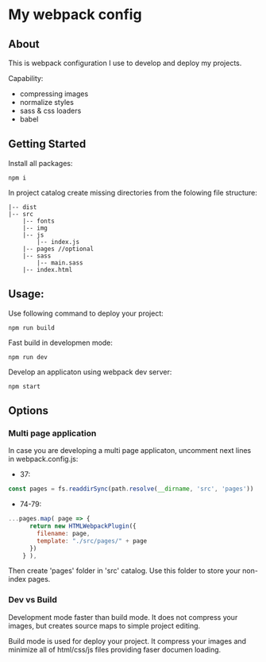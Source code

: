 # My webpack config

## About

This is webpack configuration I use to develop and deploy my projects.

Capability:
- compressing images
- normalize styles
- sass & css loaders
- babel 

## Getting Started

Install all packages:
```
npm i
```

In project catalog create missing directories from the folowing file structure:

```
|-- dist
|-- src
    |-- fonts
    |-- img
    |-- js
        |-- index.js
    |-- pages //optional
    |-- sass
        |-- main.sass
    |-- index.html
```

## Usage:

Use following command to deploy your project: 
``` 
npm run build
```
Fast build in developmen mode:
```
npm run dev
```
Develop an applicaton using webpack dev server:
```
npm start
```

## Options

### Multi page application

In case you are developing a multi page applicaton, uncomment next lines in webpack.config.js:
- 37:

``` JavaScript
const pages = fs.readdirSync(path.resolve(__dirname, 'src', 'pages'))
```
- 74-79:
``` JavaScript
...pages.map( page => {
      return new HTMLWebpackPlugin({
        filename: page,
        template: "./src/pages/" + page
      })
    } ),
```

Then create 'pages' folder in 'src' catalog. Use this folder to store your non-index pages.

### Dev vs Build

Development mode faster than build mode. It does not compress your images, but creates source maps to simple project editing.

Build mode is used for deploy your project. It compress your images and minimize all of html/css/js files providing faser documen loading.